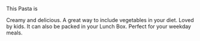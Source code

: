 This Pasta is

Creamy and delicious.
A great way to include vegetables in your diet.
Loved by kids.
It can also be packed in your Lunch Box.
Perfect for your weekday meals.